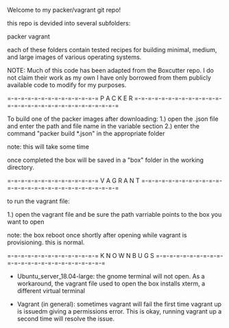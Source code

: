 Welcome to my packer/vagrant git repo! 

this repo is devided into several subfolders: 

packer 
vagrant 

each of these folders contain tested recipes for building minimal, medium, and large images
of various operating systems. 

NOTE: Much of this code has been adapted from  the Boxcutter repo. I do not claim their work as my own
I have only borrowed from them publicly available code to modify for my purposes. 


=-=-=-=-=-=-=-=-=-=-=-=-=-= P A C K E R =-=-=-=-=-=-=-=-=-=-=-=-=-=-=-=-=-=-=-=-=-=-=-=-=-=-=-=-=-=

To build one of the packer images after downloading: 
 1.) open the .json file and enter the path and file name in the variable section 
 2.) enter the command "packer build *.json" in the appropriate folder
 
   note: this will take some time 
   
  once completed the box will be saved in a "box" folder in the working directory. 
  
  
=-=-=-=-=-=-=-=-=-=-=-=-=-= V A G R A N T =-=-=-=-=-=-=-=-=-=-=-=-=-=-=-=-=-=-=-=-=-=-=-=-=-=-=-=-=

to run the vagrant file: 

 1.) open the vagrant file and be sure the path varriable points to the box you want to open
  
  note: the box reboot once shortly after opening while vagrant is provisioning. this is normal. 
  
  
=-=-=-=-=-=-=-=-=-=-=-=-=-= K N O W N    B U G S =-=-=-=-=-=-=-=-=-=-=-=-=-=-=-=-=-=-=-=-=-=-=-=-=

* Ubuntu_server_18.04-large: the gnome terminal will not open. As a workaround, the vagrant file used to
    open the box installs xterm, a different virtual terminal
    

* Vagrant (in general): sometimes vagrant will fail the first time vagrant up is issuedm giving a 
    permissions error. This is okay, running vagrant up a second time will resolve the issue.
